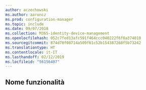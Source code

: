 ```yaml
---
author: aczechowski
ms.author: aaroncz
ms.prod: configuration-manager
ms.topic: include
ms.date: 09/07/2018
ms.collection: M365-identity-device-management
ms.openlocfilehash: 052c7fed13afc591f464ccc040222f6f0a374010
ms.sourcegitcommit: 874d78f08714a509f61c52b154387268f5b73242
ms.translationtype: HT
ms.contentlocale: it-IT
ms.lasthandoff: 02/12/2019
ms.locfileid: "56156407"
---
```

## <a name="bkmk_anchor"></a> Nome funzionalità
<!--TFSid-->
